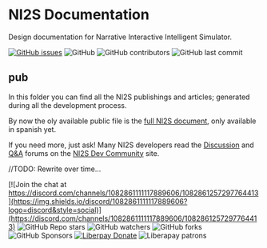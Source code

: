 # NI2S Documentation
Design documentation for Narrative Interactive Intelligent Simulator.

[![GitHub issues](https://img.shields.io/github/issues/arwni2s/ni2s-documentation?style=plastic)](https://github.com/ARWNI2S/ni2s-documentation/issues)
![GitHub](https://img.shields.io/github/license/arwni2s/ni2s-documentation?style=plastic)
![GitHub contributors](https://img.shields.io/github/contributors/arwni2s/ni2s-documentation?style=plastic)
![GitHub last commit](https://img.shields.io/github/last-commit/arwni2s/ni2s-documentation?style=plastic)

## pub
In this folder you can find all the NI2S publishings and articles; generated during all the development process.

By now the oly available public file is the [full NI2S document](https://github.com/arwni2s/ni2s-documentation/blob/main/pub/NI2S_full.es.pdf), only available in spanish yet.


If you need more, just ask! Many NI2S developers read the [Discussion](https://not.available.yet/latest?exclude_tag=question) and [Q&A](https://not.available.yet/tag/question) forums on the [NI2S Dev Community](https://not.available.yet/community/) site.

//TODO: Rewrite over time...

[![Join the chat at https://discord.com/channels/1082861111117889606/1082861257297764413](https://img.shields.io/discord/1082861111117889606?logo=discord&style=social)](https://discord.com/channels/1082861111117889606/1082861257297764413)
![GitHub Repo stars](https://img.shields.io/github/stars/arwni2s/ni2s-documentation?style=social)
![GitHub watchers](https://img.shields.io/github/watchers/arwni2s/ni2s-documentation?style=social)
![GitHub forks](https://img.shields.io/github/forks/arwni2s/ni2s-documentation?style=social)
![GitHub Sponsors](https://img.shields.io/github/sponsors/arwni2s?logo=github&style=social)
[![Liberpay Donate](https://img.shields.io/liberapay/goal/ARWNI2S?label=Donate&logo=liberapay&style=flat)](https://liberapay.com/ARWNI2S/donate)
![Liberapay patrons](https://img.shields.io/liberapay/patrons/arwni2s?logo=liberapay)
